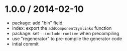 
1.0.0 / 2014-02-10
==================

  * package: add "bin" field
  * index: export the `addComponentSymlinks` function
  * package: set `--include-runtime` when precompiling
  * use "regenerator" to pre-compile the generator code
  * intial commit

